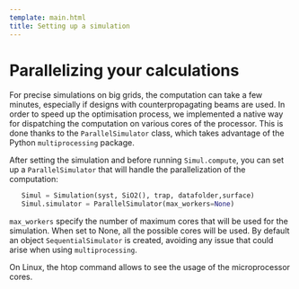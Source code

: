 ```yaml
---
template: main.html
title: Setting up a simulation
---
```


# Parallelizing your calculations

For precise simulations on big grids, the computation can take a few minutes, especially if designs with counterpropagating beams are used.
In order to speed up the optimisation process, we implemented a native way for dispatching the computation on various cores of the processor.
This is done thanks to the `ParallelSimulator` class, which takes advantage of the Python `multiprocessing` package.

After setting the simulation and before running `Simul.compute`, you can set up a `ParallelSimulator` that will handle the parallelization of the computation:

```python linenums="1"
   Simul = Simulation(syst, SiO2(), trap, datafolder,surface)
   Simul.simulator = ParallelSimulator(max_workers=None)
```

`max_workers` specify the number of maximum cores that will be used for the simulation. When set to None, all the possible cores will be used.
By default an object `SequentialSimulator` is created, avoiding any issue that could arise when using `multiprocessing`.

On Linux, the htop command allows to see the usage of the microprocessor cores.
